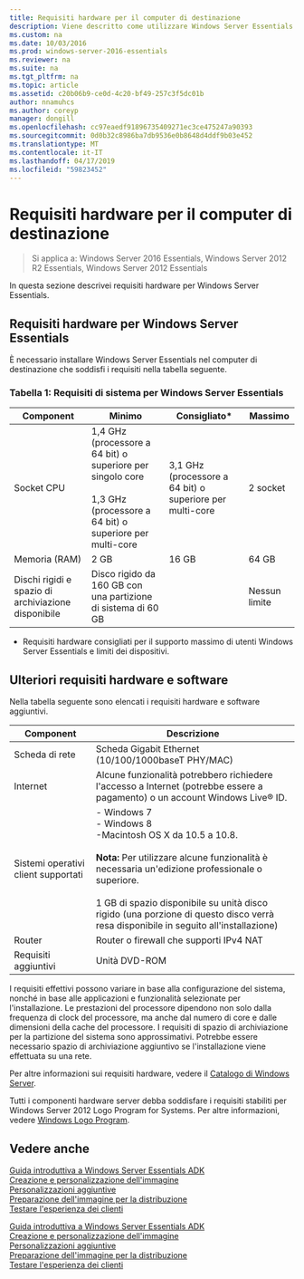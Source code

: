```yaml
---
title: Requisiti hardware per il computer di destinazione
description: Viene descritto come utilizzare Windows Server Essentials
ms.custom: na
ms.date: 10/03/2016
ms.prod: windows-server-2016-essentials
ms.reviewer: na
ms.suite: na
ms.tgt_pltfrm: na
ms.topic: article
ms.assetid: c20b06b9-ce0d-4c20-bf49-257c3f5dc01b
author: nnamuhcs
ms.author: coreyp
manager: dongill
ms.openlocfilehash: cc97eaedf91896735409271ec3ce475247a90393
ms.sourcegitcommit: 0d0b32c8986ba7db9536e0b8648d4ddf9b03e452
ms.translationtype: MT
ms.contentlocale: it-IT
ms.lasthandoff: 04/17/2019
ms.locfileid: "59823452"
---
```

# <a name="hardware-requirements-for-the-target-computer"></a>Requisiti hardware per il computer di destinazione

>Si applica a: Windows Server 2016 Essentials, Windows Server 2012 R2 Essentials, Windows Server 2012 Essentials

In questa sezione descrivei requisiti hardware per Windows Server Essentials.  
  
## <a name="hardware-requirements-for-windows-server-essentials"></a>Requisiti hardware per Windows Server Essentials  
 È necessario installare Windows Server Essentials nel computer di destinazione che soddisfi i requisiti nella tabella seguente.  
  
### <a name="table-1--system-requirements-for-windows-server-essentials"></a>Tabella 1:  Requisiti di sistema per Windows Server Essentials  
  
|Component|Minimo|Consigliato*|Massimo|  
|---------------|-------------|-------------------|-------------|  
|Socket CPU|1,4 GHz (processore a 64 bit) o superiore per singolo core<br /><br /> 1,3 GHz (processore a 64 bit) o superiore per multi-core|3,1 GHz (processore a 64 bit) o superiore per multi-core|2 socket|  
|Memoria (RAM)|2 GB|16 GB|64 GB|  
|Dischi rigidi e spazio di archiviazione disponibile|Disco rigido da 160 GB con una partizione di sistema di 60 GB||Nessun limite|  
  
 * Requisiti hardware consigliati per il supporto massimo di utenti Windows Server Essentials e limiti dei dispositivi.  
  
## <a name="additional-hardware-and-software-requirements"></a>Ulteriori requisiti hardware e software  
 Nella tabella seguente sono elencati i requisiti hardware e software aggiuntivi.  
  
|Component|Descrizione|  
|---------------|-----------------|  
|Scheda di rete|Scheda Gigabit Ethernet (10/100/1000baseT PHY/MAC)|  
|Internet|Alcune funzionalità potrebbero richiedere l'accesso a Internet (potrebbe essere a pagamento) o un account Windows Live® ID.|  
|Sistemi operativi client supportati|-   Windows 7<br />-   Windows 8<br />-Macintosh OS X da 10.5 a 10.8.<br /><br /> **Nota:** Per utilizzare alcune funzionalità è necessaria un'edizione professionale o superiore.<br /><br /> 1 GB di spazio disponibile su unità disco rigido (una porzione di questo disco verrà resa disponibile in seguito all'installazione)|  
|Router|Router o firewall che supporti IPv4 NAT|  
|Requisiti aggiuntivi|Unità DVD-ROM|  
  
 I requisiti effettivi possono variare in base alla configurazione del sistema, nonché in base alle applicazioni e funzionalità selezionate per l'installazione. Le prestazioni del processore dipendono non solo dalla frequenza di clock del processore, ma anche dal numero di core e dalle dimensioni della cache del processore. I requisiti di spazio di archiviazione per la partizione del sistema sono approssimativi. Potrebbe essere necessario spazio di archiviazione aggiuntivo se l'installazione viene effettuata su una rete.  
  
 Per altre informazioni sui requisiti hardware, vedere il [Catalogo di Windows Server](http://www.windowsservercatalog.com).  
  
 Tutti i componenti hardware server debba soddisfare i requisiti stabiliti per Windows Server 2012 Logo Program for Systems. Per altre informazioni, vedere [Windows Logo Program](https://www.microsoft.com/whdc/winlogo/hwrequirements.mspx).  
  
## <a name="see-also"></a>Vedere anche  

 [Guida introduttiva a Windows Server Essentials ADK](Getting-Started-with-the-Windows-Server-Essentials-ADK.md)   
 [Creazione e personalizzazione dell'immagine](Creating-and-Customizing-the-Image.md)   
 [Personalizzazioni aggiuntive](Additional-Customizations.md)   
 [Preparazione dell'immagine per la distribuzione](Preparing-the-Image-for-Deployment.md)   
 [Testare l'esperienza dei clienti](Testing-the-Customer-Experience.md)

 [Guida introduttiva a Windows Server Essentials ADK](../install/Getting-Started-with-the-Windows-Server-Essentials-ADK.md)   
 [Creazione e personalizzazione dell'immagine](../install/Creating-and-Customizing-the-Image.md)   
 [Personalizzazioni aggiuntive](../install/Additional-Customizations.md)   
 [Preparazione dell'immagine per la distribuzione](../install/Preparing-the-Image-for-Deployment.md)   
 [Testare l'esperienza dei clienti](../install/Testing-the-Customer-Experience.md)

